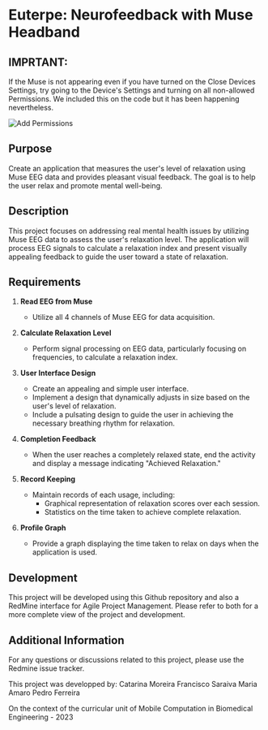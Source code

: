 # Euterpe: Neurofeedback with Muse Headband

## IMPRTANT: 
If the Muse is not appearing even if you have turned on the Close Devices Settings, try going to the Device's Settings and turning on all non-allowed Permissions. We included this on the code but it has been happening nevertheless.

![Add Permissions](permission.gif)

## Purpose

Create an application that measures the user's level of relaxation using Muse EEG data and provides pleasant visual feedback. The goal is to help the user relax and promote mental well-being.

##  Description

This project focuses on addressing real mental health issues by utilizing Muse EEG data to assess the user's relaxation level. The application will process EEG signals to calculate a relaxation index and present visually appealing feedback to guide the user toward a state of relaxation.

##  Requirements

1. **Read EEG from Muse**
   - Utilize all 4 channels of Muse EEG for data acquisition.

2. **Calculate Relaxation Level**
   - Perform signal processing on EEG data, particularly focusing on frequencies, to calculate a relaxation index.

3. **User Interface Design**
   - Create an appealing and simple user interface.
   - Implement a design that dynamically adjusts in size based on the user's level of relaxation.
   - Include a pulsating design to guide the user in achieving the necessary breathing rhythm for relaxation.

4. **Completion Feedback**
   - When the user reaches a completely relaxed state, end the activity and display a message indicating "Achieved Relaxation."

5. **Record Keeping**
   - Maintain records of each usage, including:
      - Graphical representation of relaxation scores over each session.
      - Statistics on the time taken to achieve complete relaxation.

6. **Profile Graph**
   - Provide a graph displaying the time taken to relax on days when the application is used.

##  Development

This project will be developed using this Github repository and also a RedMine interface for Agile Project Management. Please refer to both for a more complete view of the project and development.


##  Additional Information

For any questions or discussions related to this project, please use the Redmine issue tracker.

This project was developped by:
Catarina Moreira
Francisco Saraiva
Maria Amaro
Pedro Ferreira

On the context of the curricular unit of Mobile Computation in Biomedical Engineering - 2023
